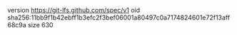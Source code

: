 version https://git-lfs.github.com/spec/v1
oid sha256:11bb9f1b42ebff1b3efc2f3bef06001a80497c0a7174824601e72f13aff68c9a
size 630
